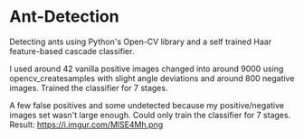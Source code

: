 # Ant-Detection
Detecting ants using Python's Open-CV library and a self trained Haar feature-based cascade classifier.

I used around 42 vanilla positive images changed into around 9000 using opencv_createsamples with slight angle deviations and around 800 negative images. Trained the classifier for 7 stages.

A few false positives and some undetected because my positive/negative images set wasn't large enough. Could only train the classifier for 7 stages.
Result: https://i.imgur.com/MlSE4Mh.png 

